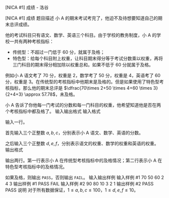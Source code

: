 



[NICA #1] 成绩 - 洛谷














[NICA #1] 成绩
题目描述
小 A 的期末考试考完了，他迫不及待想要知道自己的期末总评成绩。

他的考试科目只有语文、数学、英语三个科目。由于学校的教务制度，小 A 的学校一共有两种考核指标：

- 传统型：不超过一门低于 $60$ 分，就属于及格；
- 特色型：给每个科目附上权重，让科目期末得分等于考试分数乘以权重，再将三门科目的期末得分相加除以权重总和。如果不低于 $60$ 分就属于及格。  


例如小 A 语文考了 $70$ 分，权重是 $2$，数学考了 $50$ 分，权重是 $4$，英语考了 $60$ 分，权重是 $3$。在传统型的考核指标中他期末是及格的。但是如果使用了特色型考核指标，那么他的期末总评是 $\dfrac{70\times 2+50 \times 4+60 \times 3}{2+4+3} \approx 57.78$，未及格。

小 A 告诉了你他每一门考试的分数和每一门科目的权重，他希望知道他是否在两个考核指标中都及格了。
输入输出格式
输入格式

输入一行。

首先输入三个正整数 $a,b,c$，分别表示小 A 语文、数学、英语的分数。

之后输入三个正整数 $d,e,f$，分别表示语文的权重、数学的权重和英语的权重。
输出格式

输出两行。第一行表示小 A 在传统型考核指标中的及格情况；第二行表示小 A 在特色型考核指标中的及格情况。

如果及格，则输出 `PASS`，否则输出 `FAIL`。
输入输出样例
输入样例 #1
70 50 60 2 4 3
输出样例 #1
PASS
FAIL
输入样例 #2
90 80 10 3 2 1
输出样例 #2
PASS
PASS
说明
对于所有数据保证，$1 \leq a,b,c \leq 100$，$1 \leq d,e,f \leq 10$。






